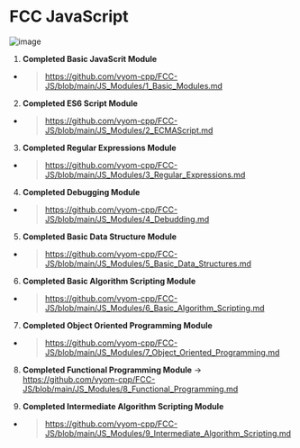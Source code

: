 ﻿# FCC JavaScript

![image](https://github.com/user-attachments/assets/a135c602-7c8a-43e0-86a4-995e76e5a235)

 
1. **Completed Basic JavaScrit Module**
- > https://github.com/vyom-cpp/FCC-JS/blob/main/JS_Modules/1_Basic_Modules.md

2. **Completed ES6 Script Module**
- > https://github.com/vyom-cpp/FCC-JS/blob/main/JS_Modules/2_ECMAScript.md

3. **Completed Regular Expressions Module**
- > https://github.com/vyom-cpp/FCC-JS/blob/main/JS_Modules/3_Regular_Expressions.md

4. **Completed Debugging Module**
- > https://github.com/vyom-cpp/FCC-JS/blob/main/JS_Modules/4_Debudding.md

5. **Completed Basic Data Structure Module**
- > https://github.com/vyom-cpp/FCC-JS/blob/main/JS_Modules/5_Basic_Data_Structures.md

6. **Completed Basic Algorithm Scripting Module**
- > https://github.com/vyom-cpp/FCC-JS/blob/main/JS_Modules/6_Basic_Algorithm_Scripting.md

7. **Completed Object Oriented Programming Module**
- > https://github.com/vyom-cpp/FCC-JS/blob/main/JS_Modules/7_Object_Oriented_Programming.md

8. **Completed Functional Programming Module**
-> https://github.com/vyom-cpp/FCC-JS/blob/main/JS_Modules/8_Functional_Programming.md

9. **Completed Intermediate Algorithm Scripting Module**
- > https://github.com/vyom-cpp/FCC-JS/blob/main/JS_Modules/9_Intermediate_Algorithm_Scripting.md
